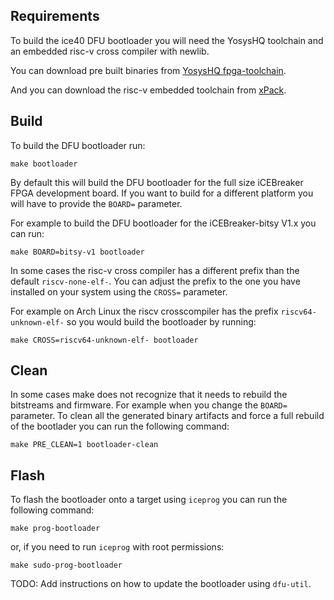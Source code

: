 Requirements
------------

To build the ice40 DFU bootloader you will need the YosysHQ toolchain and an
embedded risc-v cross compiler with newlib.

You can download pre built binaries from
[YosysHQ fpga-toolchain](https://github.com/YosysHQ/fpga-toolchain/releases).

And you can download the risc-v embedded toolchain from
[xPack](https://github.com/xpack-dev-tools/riscv-none-elf-gcc-xpack/releases).


Build
-----

To build the DFU bootloader run:
```
make bootloader
```

By default this will build the DFU bootloader for the full size iCEBreaker FPGA
development board. If you want to build for a different platform you will have
to provide the `BOARD=` parameter.

For example to build the DFU bootloader for the iCEBreaker-bitsy V1.x you can run:
```
make BOARD=bitsy-v1 bootloader
```

In some cases the risc-v cross compiler has a different prefix than the default
`riscv-none-elf-`. You can adjust the prefix to the one you have installed on
your system using the `CROSS=` parameter.

For example on Arch Linux the riscv crosscompiler has the prefix
`riscv64-unknown-elf-` so you would build the bootloader by running:
```
make CROSS=riscv64-unknown-elf- bootloader
```


Clean
-----

In some cases make does not recognize that it needs to rebuild the bitstreams
and firmware. For example when you change the `BOARD=` parameter. To clean all
the generated binary artifacts and force a full rebuild of the bootlader you
can run the following command:

```
make PRE_CLEAN=1 bootloader-clean
```

Flash
-----

To flash the bootloader onto a target using `iceprog` you can run the following
command:
```
make prog-bootloader
```
or, if you need to run `iceprog` with root permissions:
```
make sudo-prog-bootloader
```

TODO: Add instructions on how to update the bootloader using `dfu-util`.
